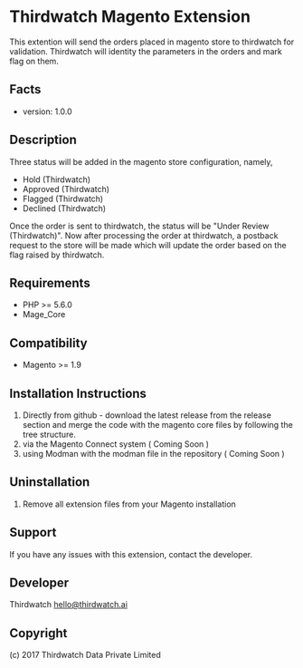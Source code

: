 Thirdwatch Magento Extension
=====================
This extention will send the orders placed in magento store to thirdwatch for validation. Thirdwatch will identity the parameters in the orders and mark flag on them.

Facts
-----
- version: 1.0.0

Description
-----------
Three status will be added in the magento store configuration, namely,
- Hold (Thirdwatch)
- Approved (Thirdwatch)
- Flagged (Thirdwatch)
- Declined (Thirdwatch)

Once the order is sent to thirdwatch, the status will be "Under Review (Thirdwatch)". Now after processing the order at thirdwatch, a postback request to the store will be made which will update the order based on the flag raised by thirdwatch.

Requirements
------------
- PHP >= 5.6.0
- Mage_Core

Compatibility
-------------
- Magento >= 1.9

Installation Instructions
-------------------------

1. Directly from github - download the latest release from the release section and merge the code with the magento core files by following the tree structure.
2. via the Magento Connect system ( Coming Soon )
3. using Modman with the modman file in the repository ( Coming Soon )


Uninstallation
--------------
1. Remove all extension files from your Magento installation

Support
-------
If you have any issues with this extension, contact the developer.

Developer
---------
Thirdwatch
hello@thirdwatch.ai

Copyright
---------
(c) 2017 Thirdwatch Data Private Limited 